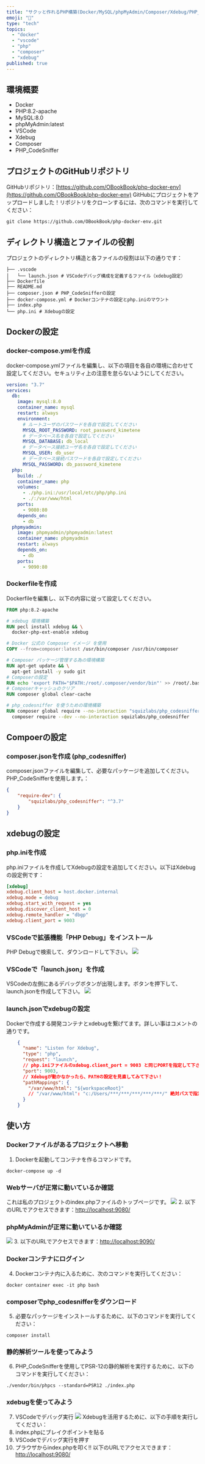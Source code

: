 ```yaml
---
title: "サクッと作れるPHP構築(Docker/MySQL/phpMyAdmin/Composer/Xdebug/PHP_CodeSniffer)"
emoji: "👻"
type: "tech"
topics:
  - "docker"
  - "vscode"
  - "php"
  - "composer"
  - "xdebug"
published: true
---
```


## 環境概要

- Docker
- PHP:8.2-apache
- MySQL:8.0
- phpMyAdmin:latest
- VSCode
- Xdebug
- Composer
- PHP_CodeSniffer

## プロジェクトのGitHubリポジトリ

GitHubリポジトリ：[https://github.com/OBookBook/php-docker-env](https://github.com/OBookBook/php-docker-env)
GitHubにプロジェクトをアップロードしました！リポジトリをクローンするには、次のコマンドを実行してください：

```shell
git clone https://github.com/OBookBook/php-docker-env.git
```

## ディレクトリ構造とファイルの役割

プロジェクトのディレクトリ構造と各ファイルの役割は以下の通りです：

```
├── .vscode
│   └── launch.json # VSCodeデバッグ構成を定義するファイル（xdebug設定）
├── Dockerfile
├── README.md
├── composer.json # PHP_CodeSnifferの設定
├── docker-compose.yml # Dockerコンテナの設定とphp.iniのマウント
├── index.php
└── php.ini # Xdebugの設定
```

## Dockerの設定
### docker-compose.ymlを作成
docker-compose.ymlファイルを編集し、以下の項目を各自の環境に合わせて設定してください。セキュリティ上の注意を怠らないようにしてください。
```yaml
version: "3.7"
services:
  db:
    image: mysql:8.0
    container_name: mysql
    restart: always
    environment:
      # ルートユーザのパスワードを各自で設定してください
      MYSQL_ROOT_PASSWORD: root_password_kimetene
      # データベース名を各自で設定してください
      MYSQL_DATABASE: db_local
      # データベース接続ユーザ名を各自で設定してください
      MYSQL_USER: db_user
      # データベース接続パスワードを各自で設定してください
      MYSQL_PASSWORD: db_password_kimetene
  php:
    build: ./
    container_name: php
    volumes:
      - ./php.ini:/usr/local/etc/php/php.ini
      - ./:/var/www/html
    ports:
      - 9080:80
    depends_on:
      - db
  phpmyadmin:
    image: phpmyadmin/phpmyadmin:latest
    container_name: phpmyadmin
    restart: always
    depends_on:
      - db
    ports:
      - 9090:80
```

### Dockerfileを作成
Dockerfileを編集し、以下の内容に従って設定してください。
```Dockerfile
FROM php:8.2-apache

# xdebug 環境構築
RUN pecl install xdebug && \
  docker-php-ext-enable xdebug

# Docker 公式の Composer イメージ を使用
COPY --from=composer:latest /usr/bin/composer /usr/bin/composer

# Composer パッケージ管理する為の環境構築
RUN apt-get update && \
  apt-get install -y sudo git
# Composerの設定
RUN echo 'export PATH="$PATH:/root/.composer/vendor/bin"' >> /root/.bashrc
# Composerキャッシュのクリア
RUN composer global clear-cache

# php_codesniffer を使うための環境構築
RUN composer global require --no-interaction "squizlabs/php_codesniffer=*" && \
  composer require --dev --no-interaction squizlabs/php_codesniffer
```

## Compoerの設定
### composer.jsonを作成 (php_codesniffer)
composer.jsonファイルを編集して、必要なパッケージを追加してください。
PHP_CodeSnifferを使用します。：
```json
{
    "require-dev": {
        "squizlabs/php_codesniffer": "^3.7"
    }
}
```

## xdebugの設定
### php.iniを作成
php.iniファイルを作成してXdebugの設定を追加してください。以下はXdebugの設定例です：
```ini
[xdebug]
xdebug.client_host = host.docker.internal
xdebug.mode = debug
xdebug.start_with_request = yes
xdebug.discover_client_host = 0
xdebug.remote_handler = "dbgp"
xdebug.client_port = 9003
```

### VSCodeで拡張機能「PHP Debug」をインストール
PHP Debugで検索して、ダウンロードして下さい。
![](https://storage.googleapis.com/zenn-user-upload/bb693b4ca30d-20231029.png)

### VSCodeで「launch.json」を作成
VSCodeの左側にあるデバッグボタンが出現します。ボタンを押下して、launch.jsonを作成して下さい。
![](https://storage.googleapis.com/zenn-user-upload/bc3dfb224540-20231029.png)

### launch.jsonでxdebugの設定
Dockerで作成する開発コンテナとxdebugを繋げてます。詳しい事はコメントの通りです。
```json
    {
      "name": "Listen for Xdebug",
      "type": "php",
      "request": "launch",
      // php.iniファイルのxdebug.client_port = 9003 と同じPORTを指定して下さい!
      "port": 9003,
      // Xdebugが動かなかったら、PATHの設定を見直してみて下さい！
      "pathMappings": {
        "/var/www/html": "${workspaceRoot}"
        // "/var/www/html": "c:/Users/***/***/***/***/***/" 絶対バスで指定したら確実に動きます。
      }
    }
```

## 使い方

### Dockerファイルがあるプロジェクトへ移動
1. Dockerを起動してコンテナを作るコマンドです。
```shell
docker-compose up -d
```

### Webサーバが正常に動いているか確認
これは私のプロジェクトのindex.phpファイルのトップページです。
![](https://storage.googleapis.com/zenn-user-upload/73bd365d50f6-20231029.png)
2. 以下のURLでアクセスできます：[http://localhost:9080/](http://localhost:9080/)

### phpMyAdminが正常に動いているか確認
![](https://storage.googleapis.com/zenn-user-upload/ab6f97676c59-20231029.png)
3. 以下のURLでアクセスできます：[http://localhost:9090/](http://localhost:9090/)

### Dockerコンテナにログイン
4. Dockerコンテナ内に入るために、次のコマンドを実行してください：
```shell
docker container exec -it php bash
```

### composerでphp_codesnifferをダウンロード
5. 必要なパッケージをインストールするために、以下のコマンドを実行してください：
```shell
composer install
```

### 静的解析ツールを使ってみよう
6. PHP_CodeSnifferを使用してPSR-12の静的解析を実行するために、以下のコマンドを実行してください：
```shell
./vendor/bin/phpcs --standard=PSR12 ./index.php
```

### xdebugを使ってみよう
7. VSCodeでデバッグ実行
![](https://storage.googleapis.com/zenn-user-upload/a4a009797151-20231029.png)
Xdebugを活用するために、以下の手順を実行してください：
  1. index.phpにブレイクポイントを貼る
  2. VSCodeでデバッグ実行を押す
  3. プラウザからindex.phpを叩く!!
以下のURLでアクセスできます：[http://localhost:9080/](http://localhost:9080/)

